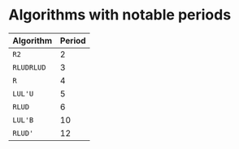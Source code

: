 # Algorithms with notable periods

|Algorithm|Period|
|-|-|
|`R2`|2|
|`RLUDRLUD`|3|
|`R`|4|
|`LUL'U`|5|
|`RLUD`|6|
|`LUL'B`|10|
|`RLUD'`|12|

